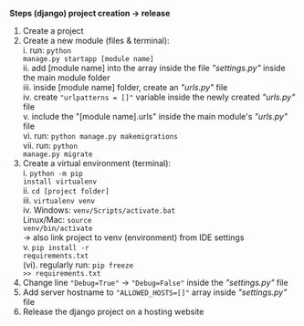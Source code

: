 <b>Steps (django) project creation -> release</b><br>
1. Create a project<br>
2. Create a new module (files & terminal):<br>
	i.	run: <code>python manage.py startapp [module name]</code><br>
	ii.	add [module name] into the array inside the file <i>"settings.py"</i> inside the main module folder<br>
	iii.	inside [module name] folder, create an <i>"urls.py"</i> file<br>
	iv.	create <code>"urlpatterns = []"</code> variable inside the newly created <i>"urls.py"</i> file<br>
	v.	include the "[module name].urls" inside the main module's <i>"urls.py"</i> file<br>
	vi.	run: <code>python manage.py makemigrations</code><br>
	vii.	run: <code>python manage.py migrate</code><br>
3. Create a virtual environment (terminal):<br>
	i.	<code>python -m pip install virtualenv</code><br>
	ii.	<code>cd [project folder]</code><br>
	iii.	<code>virtualenv venv</code><br>
	iv.	Windows:	<code>venv/Scripts/activate.bat</code><br>
		Linux/Mac:	<code>source venv/bin/activate</code><br>
		-> also link project to venv (environment) from IDE settings<br>
	v.	<code>pip install -r requirements.txt</code><br>
	(vi).	regularly run: <code>pip freeze >> requirements.txt</code><br>
4. Change line <code>"Debug=True"</code> -> <code>"Debug=False"</code> inside the <i>"settings.py"</i> file<br>
5. Add server hostname to <code>"ALLOWED_HOSTS=[]"</code> array inside <i>"settings.py"</i> file<br>
6. Release the django project on a hosting website